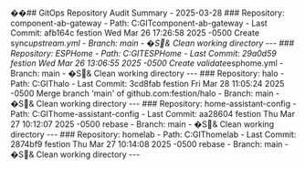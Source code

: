 ��# #   G i t O p s   R e p o s i t o r y   A u d i t   S u m m a r y   -   2 0 2 5 - 0 3 - 2 8 
 
 
 # # #   R e p o s i t o r y :   c o m p o n e n t - a b - g a t e w a y 
 
 -   P a t h :   C : \ G I T \ c o m p o n e n t - a b - g a t e w a y 
 
 -   L a s t   C o m m i t :   a f b 1 6 4 c   f e s t i o n   W e d   M a r   2 6   1 7 : 2 6 : 5 8   2 0 2 5   - 0 5 0 0   C r e a t e   s y n c * u p s t r e a m . y m l 
 
 -   B r a n c h :   m a i n 
 
 -   � S&  C l e a n   w o r k i n g   d i r e c t o r y 
 
 
 - - - 
 
 
 # # #   R e p o s i t o r y :   E S P H o m e 
 
 -   P a t h :   C : \ G I T \ E S P H o m e 
 
 -   L a s t   C o m m i t :   2 9 a 0 d 5 9   f e s t i o n   W e d   M a r   2 6   1 3 : 0 6 : 5 5   2 0 2 5   - 0 5 0 0   C r e a t e   v a l i d a t e * e s p h o m e . y m l 
 
 -   B r a n c h :   m a i n 
 
 -   � S&  C l e a n   w o r k i n g   d i r e c t o r y 
 
 
 - - - 
 
 
 # # #   R e p o s i t o r y :   h a l o 
 
 -   P a t h :   C : \ G I T \ h a l o 
 
 -   L a s t   C o m m i t :   3 c d 8 f a b   f e s t i o n   F r i   M a r   2 8   1 1 : 0 5 : 2 4   2 0 2 5   - 0 5 0 0   M e r g e   b r a n c h   ' m a i n '   o f   g i t h u b . c o m : f e s t i o n / h a l o 
 
 -   B r a n c h :   m a i n 
 
 -   � S&  C l e a n   w o r k i n g   d i r e c t o r y 
 
 
 - - - 
 
 
 # # #   R e p o s i t o r y :   h o m e - a s s i s t a n t - c o n f i g 
 
 -   P a t h :   C : \ G I T \ h o m e - a s s i s t a n t - c o n f i g 
 
 -   L a s t   C o m m i t :   a a 2 8 6 0 4   f e s t i o n   T h u   M a r   2 7   1 0 : 1 2 : 0 7   2 0 2 5   - 0 5 0 0   r e b a s e 
 
 -   B r a n c h :   m a i n 
 
 -   � S&  C l e a n   w o r k i n g   d i r e c t o r y 
 
 
 - - - 
 
 
 # # #   R e p o s i t o r y :   h o m e l a b 
 
 -   P a t h :   C : \ G I T \ h o m e l a b 
 
 -   L a s t   C o m m i t :   2 8 7 4 b f 9   f e s t i o n   T h u   M a r   2 7   1 0 : 1 4 : 0 8   2 0 2 5   - 0 5 0 0   r e b a s e 
 
 -   B r a n c h :   m a i n 
 
 -   � S&  C l e a n   w o r k i n g   d i r e c t o r y 
 
 
 - - - 
 
 
